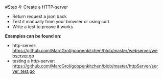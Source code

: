 #Step 4: Create a HTTP-server

- Return request a json back
- Test it manually from your browser or using curl
- Write a test to proove it works

**Examples can be found on:**
 - http-server: https://github.com/MarcGrol/goopenkitchen/blob/master/webserver/webserver.go
 - testing a http-server: https://github.com/MarcGrol/goopenkitchen/blob/master/httpServer/server_test.go
